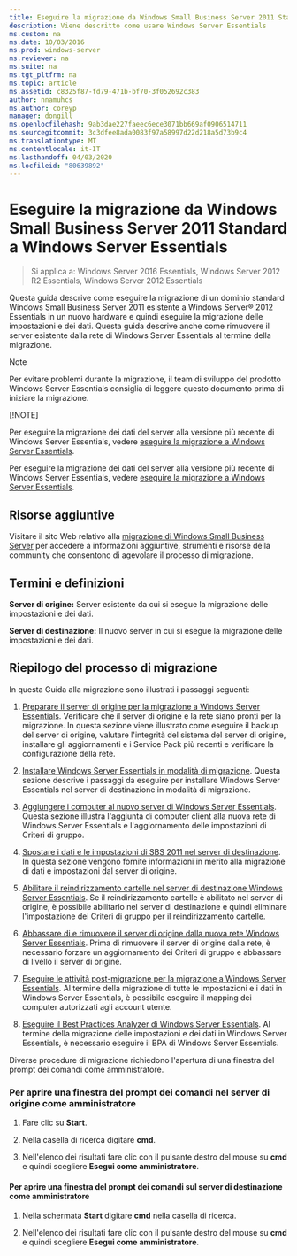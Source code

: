 ```yaml
---
title: Eseguire la migrazione da Windows Small Business Server 2011 Standard a Windows Server Essentials
description: Viene descritto come usare Windows Server Essentials
ms.custom: na
ms.date: 10/03/2016
ms.prod: windows-server
ms.reviewer: na
ms.suite: na
ms.tgt_pltfrm: na
ms.topic: article
ms.assetid: c8325f87-fd79-471b-bf70-3f052692c383
author: nnamuhcs
ms.author: coreyp
manager: dongill
ms.openlocfilehash: 9ab3dae227faeec6ece3071bb669af0906514711
ms.sourcegitcommit: 3c3dfee8ada0083f97a58997d22d218a5d73b9c4
ms.translationtype: MT
ms.contentlocale: it-IT
ms.lasthandoff: 04/03/2020
ms.locfileid: "80639892"
---
```

# <a name="migrate-windows-small-business-server-2011-standard-to-windows-server-essentials"></a>Eseguire la migrazione da Windows Small Business Server 2011 Standard a Windows Server Essentials

>Si applica a: Windows Server 2016 Essentials, Windows Server 2012 R2 Essentials, Windows Server 2012 Essentials

Questa guida descrive come eseguire la migrazione di un dominio standard Windows Small Business Server 2011 esistente a Windows Server® 2012 Essentials in un nuovo hardware e quindi eseguire la migrazione delle impostazioni e dei dati. Questa guida descrive anche come rimuovere il server esistente dalla rete di Windows Server Essentials al termine della migrazione.  
  
> [!NOTE]
>  Per evitare problemi durante la migrazione, il team di sviluppo del prodotto Windows Server Essentials consiglia di leggere questo documento prima di iniziare la migrazione.  
> 
> [!NOTE]
> 
>  Per eseguire la migrazione dei dati del server alla versione più recente di Windows Server Essentials, vedere [eseguire la migrazione a Windows Server Essentials](Migrate-from-Previous-Versions-to-Windows-Server-Essentials-or-Windows-Server-Essentials-Experience.md).  
> 
>  Per eseguire la migrazione dei dati del server alla versione più recente di Windows Server Essentials, vedere [eseguire la migrazione a Windows Server Essentials](../migrate/Migrate-from-Previous-Versions-to-Windows-Server-Essentials-or-Windows-Server-Essentials-Experience.md).  

  
## <a name="additional-resources"></a>Risorse aggiuntive  
 Visitare il sito Web relativo alla [migrazione di Windows Small Business Server](https://go.microsoft.com/fwlink/?LinkId=217520) per accedere a informazioni aggiuntive, strumenti e risorse della community che consentono di agevolare il processo di migrazione.  
  
## <a name="terms-and-definitions"></a>Termini e definizioni  
 **Server di origine:** Server esistente da cui si esegue la migrazione delle impostazioni e dei dati.  
  
 **Server di destinazione:** Il nuovo server in cui si esegue la migrazione delle impostazioni e dei dati.  
  
## <a name="migration-process-summary"></a>Riepilogo del processo di migrazione  
 In questa Guida alla migrazione sono illustrati i passaggi seguenti:  
  

1.  [Preparare il server di origine per la migrazione a Windows Server Essentials](Prepare-your-Source-Server-for-Windows-Server-Essentials-migration.md).  Verificare che il server di origine e la rete siano pronti per la migrazione. In questa sezione viene illustrato come eseguire il backup del server di origine, valutare l'integrità del sistema del server di origine, installare gli aggiornamenti e i Service Pack più recenti e verificare la configurazione della rete.  
  
2.  [Installare Windows Server Essentials in modalità di migrazione](Install-Windows-Server-Essentials-in-migration-mode.md).  Questa sezione descrive i passaggi da eseguire per installare Windows Server Essentials nel server di destinazione in modalità di migrazione.  
  
3.  [Aggiungere i computer al nuovo server di Windows Server Essentials](Join-computers-to-the-new-Windows-Server-Essentials-server.md).  Questa sezione illustra l'aggiunta di computer client alla nuova rete di Windows Server Essentials e l'aggiornamento delle impostazioni di Criteri di gruppo.  
  
4.  [Spostare i dati e le impostazioni di SBS 2011 nel server di destinazione](Move-Windows-SBS-2011-Standard-settings-and-data-to-the-Destination-Server-for-Windows-Server-Essentials-migration.md).  In questa sezione vengono fornite informazioni in merito alla migrazione di dati e impostazioni dal server di origine.  
  
5.  [Abilitare il reindirizzamento cartelle nel server di destinazione Windows Server Essentials](Enable-folder-redirection-on-the-Windows-Server-Essentials-Destination-Server.md).  Se il reindirizzamento cartelle è abilitato nel server di origine, è possibile abilitarlo nel server di destinazione e quindi eliminare l'impostazione dei Criteri di gruppo per il reindirizzamento cartelle.  
  
6.  [Abbassare di e rimuovere il server di origine dalla nuova rete Windows Server Essentials](Demote-and-remove-the-Source-Server-from-the-new-Windows-Server-Essentials-network.md).  Prima di rimuovere il server di origine dalla rete, è necessario forzare un aggiornamento dei Criteri di gruppo e abbassare di livello il server di origine.  
  
7.  [Eseguire le attività post-migrazione per la migrazione a Windows Server Essentials](Perform-post-migration-tasks-for-Windows-Server-Essentials-migration.md).  Al termine della migrazione di tutte le impostazioni e i dati in Windows Server Essentials, è possibile eseguire il mapping dei computer autorizzati agli account utente.  
  
8.  [Eseguire il Best Practices Analyzer di Windows Server Essentials](Run-the-Windows-Server-Essentials-Best-Practices-Analyzer.md).  Al termine della migrazione delle impostazioni e dei dati in Windows Server Essentials, è necessario eseguire il BPA di Windows Server Essentials.  
 
 Diverse procedure di migrazione richiedono l'apertura di una finestra del prompt dei comandi come amministratore.  
  
###  <a name="to-open-a-command-prompt-window-on-the-source-server-as-an-administrator"></a><a name="BKMK_OpenACommandPromptAsAdmin"></a>Per aprire una finestra del prompt dei comandi nel server di origine come amministratore  
  
1.  Fare clic su **Start**.  
  
2.  Nella casella di ricerca digitare **cmd**.  
  
3.  Nell'elenco dei risultati fare clic con il pulsante destro del mouse su **cmd** e quindi scegliere **Esegui come amministratore**.  
  
#### <a name="to-open-a-command-prompt-window-on-the-destination-server-as-an-administrator"></a>Per aprire una finestra del prompt dei comandi sul server di destinazione come amministratore  
  
1.  Nella schermata **Start** digitare **cmd** nella casella di ricerca.  
  
2.  Nell'elenco dei risultati fare clic con il pulsante destro del mouse su **cmd** e quindi scegliere **Esegui come amministratore**.
